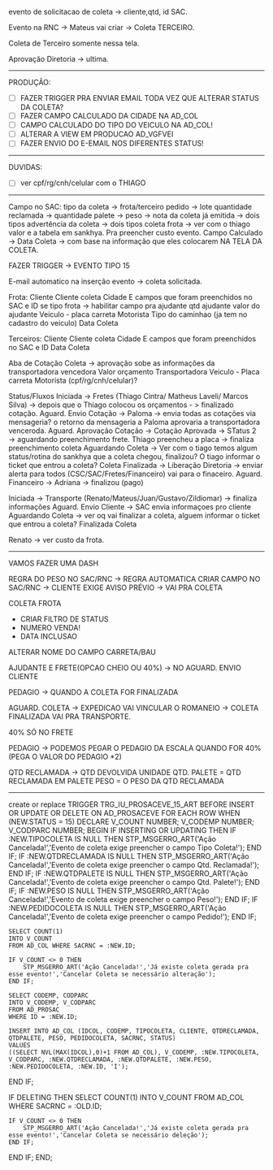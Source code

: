 evento de solicitacao de coleta → cliente,qtd, id SAC.

Evento na RNC → Mateus vai criar → Coleta TERCEIRO.

Coleta de Terceiro somente nessa tela.

Aprovação Diretoria → ultima.

---
PRODUÇÃO:
- [ ] FAZER TRIGGER PRA ENVIAR EMAIL TODA VEZ QUE ALTERAR STATUS DA COLETA?
- [ ] FAZER CAMPO CALCULADO DA CIDADE NA AD_COL
- [ ] CAMPO CALCULADO DO TIPO DO VEICULO NA AD_COL!
- [ ] ALTERAR A VIEW EM PRODUCAO AD_VGFVEI
- [ ] FAZER ENVIO DO E-EMAIL NOS DIFERENTES STATUS!
----
DUVIDAS:
- [ ] ver cpf/rg/cnh/celular com o THIAGO
---

Campo no SAC:
tipo da coleta → frota/terceiro
pedido → lote
quantidade reclamada →
quantidade palete → 
peso →
nota da coleta já emitida → dois tipos
advertência da coleta → dois tipos
coleta frota → ver com o thiago valor e a tabela em sankhya. Pra preencher custo evento.
Campo Calculado → Data Coleta → com base na informação que eles colocarem NA TELA DA COLETA.

FAZER TRIGGER → EVENTO TIPO 15

E-mail automatico na inserção evento → coleta solicitada.


Frota:
Cliente
Cliente coleta
Cidade
E campos que foram preenchidos no SAC e ID
se tipo frota → habilitar campo pra ajudante
qtd ajudante
valor do ajudante
Veiculo - placa carreta
Motorista
Tipo do caminhao (ja tem no cadastro do veiculo)
Data Coleta

Terceiros:
Cliente
Cliente coleta
Cidade
E campos que foram preenchidos no SAC e ID
Data Coleta

Aba de Cotação Coleta → aprovação sobe as informações da transportadora vencedora
Valor orçamento
Transportadora
Veiculo - Placa carreta
Motorista (cpf/rg/cnh/celular)?


Status/Fluxos
Iniciada → Fretes (Thiago Cintra/ Matheus Laveli/ Marcos Silva) → depois que o Thiago colocou os orçamentos - > finalizado cotação.
Aguard. Envio Cotação →  Paloma → envia todas as cotações via mensageria? o retorno da mensageria a Paloma aprovaria a transportadora venceroda.
Aguard. Aprovação Cotação →
Cotação Aprovada →  STatus 2 → aguardando preenchimento frete. Thiago preencheu a placa → finaliza preenchimento coleta
Aguardando Coleta → Ver com o tiago temos algum status/rotina do sankhya que a coleta chegou, finalizou? O tiago informar o ticket que entrou a coleta?
Coleta Finalizada → 
Liberação Diretoria → enviar alerta para todos (CSC/SAC/Fretes/Financeiro) vai para o finaceiro.
Aguard. Financeiro → Adriana → finalizou (pago)


Iniciada → Transporte (Renato/Mateus/Juan/Gustavo/Zildiomar) → finaliza informações
Aguard. Envio Cliente → SAC envia informaçoes pro cliente
Aguardando Coleta → ver oq vai finalizar a coleta, alguem informar o ticket que entrou a coleta?
Finalizada Coleta



Renato → ver custo da frota.

---

VAMOS FAZER UMA DASH

REGRA DO PESO NO SAC/RNC -> REGRA AUTOMATICA
CRIAR CAMPO NO SAC/RNC -> CLIENTE EXIGE AVISO PRÉVIO -> VAI PRA COLETA


COLETA FROTA
- CRIAR FILTRO DE STATUS
- NUMERO VENDA!
- DATA INCLUSAO

ALTERAR NOME DO CAMPO CARRETA/BAU

AJUDANTE E FRETE(OPCAO CHEIO OU 40%) -> NO AGUARD. ENVIO CLIENTE

PEDAGIO  -> QUANDO A COLETA FOR FINALIZADA

AGUARD. COLETA -> EXPEDICAO VAI VINCULAR O ROMANEIO -> COLETA FINALIZADA VAI PRA TRANSPORTE.

40% SÓ NO FRETE

PEDAGIO -> PODEMOS PEGAR O PEDAGIO DA ESCALA QUANDO FOR 40% (PEGA O VALOR DO PEDAGIO *2)


QTD RECLAMADA -> QTD DEVOLVIDA UNIDADE
	QTD. PALETE = QTD RECLAMADA EM PALETE
	PESO = O PESO DA QTD RECLAMADA

---

create or replace TRIGGER TRG_IU_PROSACEVE_15_ART 
BEFORE INSERT OR UPDATE OR DELETE ON AD_PROSACEVE
FOR EACH ROW
WHEN (NEW.STATUS = 15)
DECLARE
V_COUNT     NUMBER;
V_CODEMP    NUMBER; 
V_CODPARC   NUMBER;
BEGIN
  IF INSERTING OR UPDATING THEN
    IF :NEW.TIPOCOLETA IS NULL THEN
        STP_MSGERRO_ART('Ação Cancelada!','Evento de coleta exige preencher o campo Tipo Coleta!');
    END IF;
    IF :NEW.QTDRECLAMADA IS NULL THEN
        STP_MSGERRO_ART('Ação Cancelada!','Evento de coleta exige preencher o campo Qtd. Reclamada!');
    END IF;
    IF :NEW.QTDPALETE IS NULL THEN
        STP_MSGERRO_ART('Ação Cancelada!','Evento de coleta exige preencher o campo Qtd. Palete!');
    END IF;
    IF :NEW.PESO IS NULL THEN
        STP_MSGERRO_ART('Ação Cancelada!','Evento de coleta exige preencher o campo Peso!');
    END IF;
    IF :NEW.PEDIDOCOLETA IS NULL THEN
        STP_MSGERRO_ART('Ação Cancelada!','Evento de coleta exige preencher o campo Pedido!');
    END IF;
    
    SELECT COUNT(1)
    INTO V_COUNT
    FROM AD_COL WHERE SACRNC = :NEW.ID;
    
    IF V_COUNT <> 0 THEN
        STP_MSGERRO_ART('Ação Cancelada!','Já existe coleta gerada pra esse evento!','Cancelar Coleta se necessário alteração');
    END IF;
    
    SELECT CODEMP, CODPARC
    INTO V_CODEMP, V_CODPARC
    FROM AD_PROSAC
    WHERE ID = :NEW.ID;
    
    INSERT INTO AD_COL (IDCOL, CODEMP, TIPOCOLETA, CLIENTE, QTDRECLAMADA, QTDPALETE, PESO, PEDIDOCOLETA, SACRNC, STATUS)
    VALUES
    ((SELECT NVL(MAX(IDCOL),0)+1 FROM AD_COL), V_CODEMP, :NEW.TIPOCOLETA, V_CODPARC, :NEW.QTDRECLAMADA, :NEW.QTDPALETE, :NEW.PESO, :NEW.PEDIDOCOLETA, :NEW.ID, 'I');
  END IF;
  
  IF DELETING THEN
    SELECT COUNT(1)
    INTO V_COUNT
    FROM AD_COL WHERE SACRNC = :OLD.ID;
    
    IF V_COUNT <> 0 THEN
        STP_MSGERRO_ART('Ação Cancelada!','Já existe coleta gerada pra esse evento!','Cancelar Coleta se necessário deleção');
    END IF;
  END IF;
END;